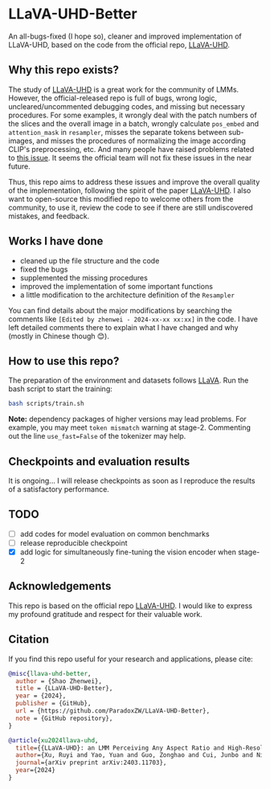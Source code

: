 # LLaVA-UHD-Better

An all-bugs-fixed (I hope so), cleaner and improved implementation of LLaVA-UHD, based on the code from the official repo, [LLaVA-UHD](https://github.com/thunlp/LLaVA-UHD).

## Why this repo exists?

The study of [LLaVA-UHD](https://arxiv.org/pdf/2403.11703) is a great work for the community of LMMs.
However, the official-released repo is full of bugs, wrong logic, uncleared/uncommented debugging codes, and missing but necessary procedures. For some examples, it wrongly deal with the patch numbers of the slices and the overall image in a batch, wrongly calculate `pos_embed` and `attention_mask` in `resampler`, misses the separate tokens between sub-images, and misses the procedures of normalizing the image according CLIP's preprocessing, etc. And many people have raised problems related to [this issue](https://github.com/thunlp/LLaVA-UHD/issues/5). It seems the official team will not fix these issues in the near future.

Thus, this repo aims to address these issues and improve the overall quality of the implementation, following the spirit of the paper [LLaVA-UHD](https://arxiv.org/pdf/2403.11703). I also want to open-source this modified repo to welcome others from the community, to use it, review the code to see if there are still undiscovered mistakes, and feedback. 

## Works I have done

- cleaned up the file structure and the code
- fixed the bugs
- supplemented the missing procedures
- improved the implementation of some important functions
- a little modification to the architecture definition of the `Resampler`

You can find details about the major modifications by searching the comments like `[Edited by zhenwei - 2024-xx-xx xx:xx]` in the code. I have left detailed comments there to explain what I have changed and why (mostly in Chinese though 😊).

## How to use this repo?

The preparation of the environment and datasets follows [LLaVA](https://github.com/haotian-liu/LLaVA?tab=readme-ov-file#install). Run the bash script to start the training:
```BASH
bash scripts/train.sh
```

**Note:** dependency packages of higher versions may lead problems. For example, you may meet `token mismatch` warning at stage-2. Commenting out the line `use_fast=False` of the tokenizer may help.

## Checkpoints and evaluation results

It is ongoing... I will release checkpoints as soon as I reproduce the results of a satisfactory performance.

## TODO

- [ ] add codes for model evaluation on common benchmarks
- [ ] release reproducible checkpoint
- [x] add logic for simultaneously fine-tuning the vision encoder when stage-2

## Acknowledgements

This repo is based on the official repo [LLaVA-UHD](https://github.com/thunlp/LLaVA-UHD). I would like to express my profound gratitude and respect for their valuable work.

## Citation

If you find this repo useful for your research and applications, please cite:
```bibtex
@misc{llava-uhd-better,
  author = {Shao Zhenwei},
  title = {LLaVA-UHD-Better},
  year = {2024},
  publisher = {GitHub},
  url = {https://github.com/ParadoxZW/LLaVA-UHD-Better},
  note = {GitHub repository},
}

@article{xu2024llava-uhd,
  title={{LLaVA-UHD}: an LMM Perceiving Any Aspect Ratio and High-Resolution Images},
  author={Xu, Ruyi and Yao, Yuan and Guo, Zonghao and Cui, Junbo and Ni, Zanlin and Ge, Chunjiang and Chua, Tat-Seng and Liu, Zhiyuan and Huang, Gao},
  journal={arXiv preprint arXiv:2403.11703},
  year={2024}
}
```